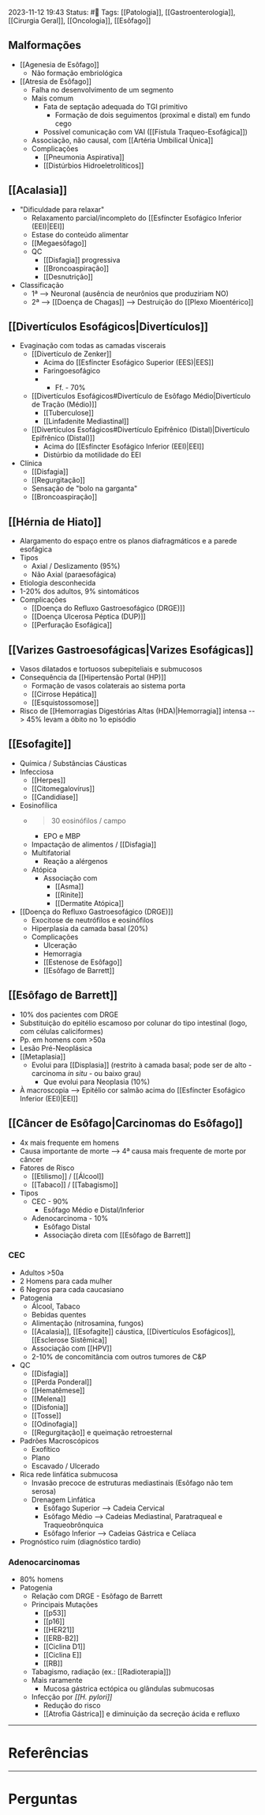 2023-11-12 19:43
Status: #🌱 
Tags: [[Patologia]], [[Gastroenterologia]], [[Cirurgia Geral]], [[Oncologia]], [[Esôfago]]
<br/>
## Malformações
- [[Agenesia de Esôfago]]
	- Não formação embriológica
- [[Atresia de Esôfago]]
	- Falha no desenvolvimento de um segmento
	- Mais comum
		- Fata de septação adequada do TGI primitivo
			- Formação de dois seguimentos (proximal e distal) em fundo cego
		- Possível comunicação com VAI ([[Fístula Traqueo-Esofágica]])
	- Associação, não causal, com [[Artéria Umbilical Única]]
	- Complicações
		- [[Pneumonia Aspirativa]]
		- [[Distúrbios Hidroeletrolíticos]]
## [[Acalasia]]
- "Dificuldade para relaxar"
	- Relaxamento parcial/incompleto do [[Esfíncter Esofágico Inferior (EEI)|EEI]]
	- Estase do conteúdo alimentar
	- [[Megaesôfago]]
	- QC
		- [[Disfagia]] progressiva
		- [[Broncoaspiração]]
		- [[Desnutrição]]
- Classificação
	- 1ª --> Neuronal (ausência de neurônios que produziriam NO)
	- 2ª --> [[Doença de Chagas]] --> Destruição do [[Plexo Mioentérico]]
## [[Divertículos Esofágicos|Divertículos]]
- Evaginação com todas as camadas viscerais
	- [[Divertículo de Zenker]]
		- Acima do [[Esfíncter Esofágico Superior (EES)|EES]]
		- Faringoesofágico
		- + Ff. - 70% 
	- [[Divertículos Esofágicos#Divertículo de Esôfago Médio|Divertículo de Tração (Médio)]]
		- [[Tuberculose]]
		- [[Linfadenite Mediastinal]]
	- [[Divertículos Esofágicos#Divertículo Epifrênico (Distal)|Divertículo Epifrênico (Distal)]]
		- Acima do [[Esfíncter Esofágico Inferior (EEI)|EEI]]
		- Distúrbio da motilidade do EEI
- Clínica
	- [[Disfagia]]
	- [[Regurgitação]]
	- Sensação de "bolo na garganta"
	- [[Broncoaspiração]]
## [[Hérnia de Hiato]]
- Alargamento do espaço entre os planos diafragmáticos e a parede esofágica
- Tipos
	- Axial / Deslizamento (95%)
	- Não Axial (paraesofágica)
- Etiologia desconhecida
- 1-20% dos adultos, 9% sintomáticos
- Complicações
	- [[Doença do Refluxo Gastroesofágico (DRGE)]]
	- [[Doença Ulcerosa Péptica (DUP)]]
	- [[Perfuração Esofágica]]
## [[Varizes Gastroesofágicas|Varizes Esofágicas]]
- Vasos dilatados e tortuosos subepiteliais e submucosos
- Consequência da [[Hipertensão Portal (HP)]]
	- Formação de vasos colaterais ao sistema porta
	- [[Cirrose Hepática]]
	- [[Esquistossomose]]
- Risco de [[Hemorragias Digestórias Altas (HDA)|Hemorragia]] intensa --> 45% levam a óbito no 1o episódio
## [[Esofagite]]
- Química / Substâncias Cáusticas
- Infecciosa
	- [[Herpes]]
	- [[Citomegalovírus]]
	- [[Candidíase]]
- Eosinofílica
	- >30 eosinófilos / campo
		- EPO e MBP
	- Impactação de alimentos / [[Disfagia]]
	- Multifatorial
		- Reação a alérgenos
	- Atópica
		- Associação com
			- [[Asma]]
			- [[Rinite]]
			- [[Dermatite Atópica]]
- [[Doença do Refluxo Gastroesofágico (DRGE)]]
	- Exocitose de neutrófilos e eosinófilos
	- Hiperplasia da camada basal (20%)
	- Complicações
		- Ulceração
		- Hemorragia
		- [[Estenose de Esôfago]]
		- [[Esôfago de Barrett]]
## [[Esôfago de Barrett]]
- 10% dos pacientes com DRGE
- Substituição do epitélio escamoso por colunar do tipo intestinal (logo, com células caliciformes)
- Pp. em homens com >50a
- Lesão Pré-Neoplásica
- [[Metaplasia]]
	- Evolui para [[Displasia]] (restrito à camada basal; pode ser de alto - carcinoma _in situ_ - ou baixo grau)
		-  Que evolui para Neoplasia (10%)
- À macroscopia --> Epitélio cor salmão acima do [[Esfíncter Esofágico Inferior (EEI)|EEI]]
## [[Câncer de Esôfago|Carcinomas do Esôfago]]
- 4x mais frequente em homens
- Causa importante de morte --> 4ª causa mais frequente de morte por câncer
- Fatores de Risco
	- [[Etilismo]] / [[Álcool]]
	- [[Tabaco]] / [[Tabagismo]]
- Tipos
	- CEC - 90%
		- Esôfago Médio e Distal/Inferior
	- Adenocarcinoma - 10%
		- Esôfago Distal
		- Associação direta com [[Esôfago de Barrett]]
### CEC
- Adultos >50a
- 2 Homens para cada mulher
- 6 Negros para cada caucasiano
- Patogenia
	- Álcool, Tabaco
	- Bebidas quentes
	- Alimentação (nitrosamina, fungos)
	- [[Acalasia]], [[Esofagite]] cáustica, [[Divertículos Esofágicos]], [[Esclerose Sistêmica]]
	- Associação com [[HPV]]
	- 2-10% de concomitância com outros tumores de C&P
- QC
	- [[Disfagia]]
	- [[Perda Ponderal]]
	- [[Hematêmese]]
	- [[Melena]]
	- [[Disfonia]]
	- [[Tosse]]
	- [[Odinofagia]]
	- [[Regurgitação]] e queimação retroesternal
- Padrões Macroscópicos
	- Exofítico
	- Plano
	- Escavado / Ulcerado
- Rica rede linfática submucosa
	- Invasão precoce de estruturas mediastinais (Esôfago não tem serosa)
	- Drenagem Linfática
		- Esôfago Superior --> Cadeia Cervical
		- Esôfago Médio --> Cadeias Mediastinal, Paratraqueal e Traqueobrônquica
		- Esôfago Inferior --> Cadeias Gástrica e Celíaca
- Prognóstico ruim (diagnóstico tardio)
### Adenocarcinomas
- 80% homens
- Patogenia
	- Relação com DRGE - Esôfago de Barrett
	- Principais Mutações
		- [[p53]]
		- [[p16]]
		- [[HER21]]
		- [[ERB-B2]]
		- [[Ciclina D1]]
		- [[Ciclina E]]
		- [[RB]]
	- Tabagismo, radiação (ex.: [[Radioterapia]])
	- Mais raramente
		- Mucosa gástrica ectópica ou glândulas submucosas
	- Infecção por _[[H. pylori]]_
		- Redução do risco
		- [[Atrofia Gástrica]] e diminuição da secreção ácida e refluxo
____
# Referências
---
# Perguntas

